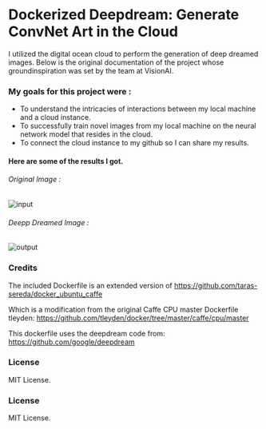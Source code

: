 # Dockerized Deepdream: Generate ConvNet Art in the Cloud

I utilized the digital ocean cloud to perform the generation of deep dreamed images. Below is the original documentation of the project whose groundinspiration was set by the team at VisionAI.

### My goals for this project were :
- To understand the intricacies of interactions between my local machine and a cloud instance.
- To successfully train novel images from my local machine on the neural network model that resides in the cloud.
- To connect the cloud instance to my github so I can share my results.

#### Here are some of the results I got.

###### Original Image :
![input](https://www.dropbox.com/s/5dsycwxvydkjuqd/input1.jpg?dl=0)

###### Deepp Dreamed Image :
![output](https://www.dropbox.com/s/2bbfvru0e042xxd/input2.jpg?dl=0)

### Credits

The included Dockerfile is an extended version of
https://github.com/taras-sereda/docker_ubuntu_caffe

Which is a modification from the original Caffe CPU master Dockerfile tleyden:
https://github.com/tleyden/docker/tree/master/caffe/cpu/master

This dockerfile uses the deepdream code from:
https://github.com/google/deepdream

### License

MIT License.

### License

MIT License.
